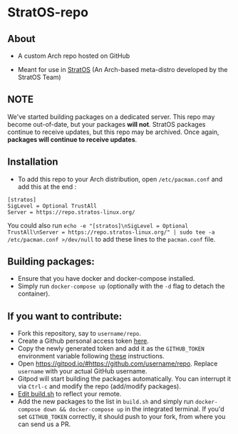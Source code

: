 
# StratOS-repo
<!-- [![Open in Gitpod](https://gitpod.io/button/open-in-gitpod.svg)](https://gitpod.io/#https://github.com/StratOS-Linux/gnome-iso) -->

## About

- A custom Arch repo hosted on GitHub

- Meant for use in [StratOS](https://github.com/StratOS-Linux/gnome-iso) (An Arch-based meta-distro developed by the StratOS Team)

## NOTE
We've started building packages on a dedicated server. This repo may become out-of-date, but your packages **will not**. StratOS packages continue to receive updates, but this repo may be archived. Once again, **packages will continue to receive updates**.

## Installation

- To add this repo to your Arch distribution, open `/etc/pacman.conf` and add this at the end :

```
[stratos]
SigLevel = Optional TrustAll
Server = https://repo.stratos-linux.org/
```

You could also run `echo -e "[stratos]\nSigLevel = Optional TrustAll\nServer = https://repo.stratos-linux.org/" | sudo tee -a /etc/pacman.conf >/dev/null` to add these lines to the `pacman.conf` file.

## Building packages:
- Ensure that you have docker and docker-compose installed.
- Simply run `docker-compose up` (optionally with the `-d` flag to detach the container).

## If you want to contribute:
- Fork this repository, say to `username/repo`.
- Create a Github personal access token [here](https://github.com/settings/tokens). 
- Copy the newly generated token and add it as the `GITHUB_TOKEN` environment variable following [these](https://www.gitpod.io/blog/securely-manage-development-secrets-with-doppler-and-gitpod#automating-doppler-secrets-injection-on-gitpod) instructions. 
- Open https://gitpod.io/#https://github.com/username/repo. Replace `username` with your actual GitHub username.
- Gitpod will start building the packages automatically. You can interrupt it via `Ctrl-c` and modify the repo (add/modify packages). 
- [Edit build.sh](https://github.com/StratOS-Linux/repo/blob/main/build.sh#L161) to reflect your remote.
- Add the new packages to the list in `build.sh` and simply run `docker-compose down && docker-compose up` in the integrated terminal. If you'd set `GITHUB_TOKEN` correctly, it should push to your fork, from where you can send us a PR.
